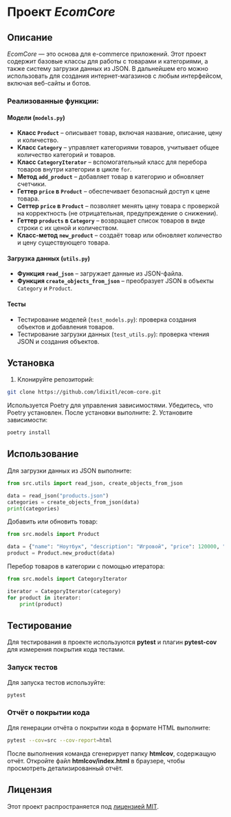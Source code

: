 # Проект *EcomCore*

## Описание

*EcomCore* — это основа для e-commerce приложений. Этот проект содержит базовые классы для работы с товарами и категориями, а также систему загрузки данных из JSON. В дальнейшем его можно использовать для создания интернет-магазинов с любым интерфейсом, включая веб-сайты и ботов.

### Реализованные функции:

#### Модели (`models.py`)
- **Класс `Product`** – описывает товар, включая название, описание, цену и количество.
- **Класс `Category`** – управляет категориями товаров, учитывает общее количество категорий и товаров.
- **Класс `CategoryIterator`** – вспомогательный класс для перебора товаров внутри категории в цикле `for`.
- **Метод `add_product`** – добавляет товар в категорию и обновляет счетчики.
- **Геттер `price` в `Product`** – обеспечивает безопасный доступ к цене товара.  
- **Сеттер `price` в `Product`** – позволяет менять цену товара с проверкой на корректность (не отрицательная, предупреждение о снижении).  
- **Геттер `products` в `Category`** – возвращает список товаров в виде строки с их ценой и количеством.  
- **Класс-метод `new_product`** – создаёт товар или обновляет количество и цену существующего товара.

#### Загрузка данных (`utils.py`)
- **Функция `read_json`** – загружает данные из JSON-файла.
- **Функция `create_objects_from_json`** – преобразует JSON в объекты `Category` и `Product`.

#### Тесты
- Тестирование моделей (`test_models.py`): проверка создания объектов и добавления товаров.
- Тестирование загрузки данных (`test_utils.py`): проверка чтения JSON и создания объектов.

## Установка
1. Клонируйте репозиторий:
```sh
git clone https://github.com/ldixitl/ecom-core.git
```
Используется Poetry для управления зависимостями. Убедитесь, что Poetry установлен.
После установки выполните:
2. Установите зависимости:
```sh
poetry install
```

## Использование
Для загрузки данных из JSON выполните:
```python
from src.utils import read_json, create_objects_from_json

data = read_json("products.json")
categories = create_objects_from_json(data)
print(categories)
```

Добавить или обновить товар:
```python
from src.models import Product

data = {"name": "Ноутбук", "description": "Игровой", "price": 120000, "quantity": 5}  
product = Product.new_product(data)  
```

Перебор товаров в категории с помощью итератора:
```python
from src.models import CategoryIterator

iterator = CategoryIterator(category)
for product in iterator:
    print(product)
```

## Тестирование
Для тестирования в проекте используются **pytest** и плагин **pytest-cov** для измерения покрытия кода тестами.

### Запуск тестов
Для запуска тестов используйте:
```bash
pytest
```

### Отчёт о покрытии кода
Для генерации отчёта о покрытии кода в формате HTML выполните:

```bash
pytest --cov=src --cov-report=html
```
После выполнения команда сгенерирует папку **htmlcov**, содержащую отчёт. 
Откройте файл **htmlcov/index.html** в браузере, чтобы просмотреть детализированный отчёт.

## Лицензия
Этот проект распространяется под [лицензией MIT](LICENSE).
